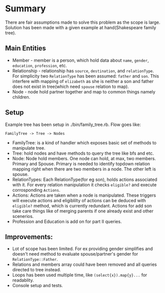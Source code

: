 # Summary
There are fair assumptions made to solve this problem as the scope is large. Solution has been made with a given example at hand(Shakespeare family tree).


## Main Entities
* Member - member is a person, which hold data about `name`,  `gender`,  `education`, `profession`, etc.
* Relationship - relationship has `source`,  `destination`, and `relationType`. For simplicity two `RelationType` has been assumed: `father` and `son`. This interfere with mapping of `elizabeth` as she is neither a son and father does not exist in tree(which need `spouse` relation to map).
* Node - node hold partner together and map to common things namely children.

## Setup

Example tree has been setup in ./bin/family_tree.rb.
Flow goes like:
```
FamilyTree -> Tree -> Nodes
```

* FamilyTree: is a kind of handler which exposes basic set of methods to manipulate tree.
* Tree: hold nodes and have methods to query the tree like bfs and etc.
* Node: Node hold members. One node can hold, at max, two members. Primary and Spouse. Primary is needed to identify topdown relation mapping right when there are two members in a node. The other left is spouse.
* RelationTypes: Each RelationType(for eg son), holds actions associated with it. For every relation manipulation it checks `eligible?` and execute corrosponding `Actions`.
* Actions: Actions are taken when a node is manipulated. These triggers will execute actions and eligiblilty of actions can be deduced with `eligible?` method, which is currently redundant. Actions for add son take care things like of merging parents if one already exist and other scenerios.
* Profession and Education is add on for part II queries.

## Improvements:
* Lot of scope has been limited. For ex providing gender simplifies and doesn't need method to evaluate spouse/partner's gender for `RelationType::Father`.
* Relations and members array could have been removed and all queries directed to tree instead.
* Loops has been used multiple time, like `(select{x}).map{y}...` for readablity.
* Console setup and tests.
